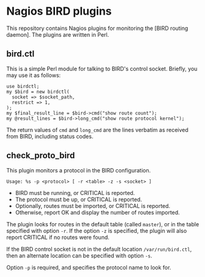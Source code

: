 # Nagios BIRD plugins

This repository contains Nagios plugins for monitoring the
[BIRD routing daemon]. The plugins are written in Perl.

## bird.ctl

This is a simple Perl module for talking to BIRD's control socket. Briefly,
you may use it as follows:

    use birdctl;
    my $bird = new birdctl(
      socket => $socket_path,
      restrict => 1,
    );
    my $final_result_line = $bird->cmd("show route count");
    my @result_lines = $bird->long_cmd("show route protocol kernel");

The return values of `cmd` and `long_cmd` are the lines verbatim as received
from BIRD, including status codes.

## check_proto_bird

This plugin monitors a protocol in the BIRD configuration.

    Usage: %s -p <protocol> [ -r <table> -z -s <socket> ]

 * BIRD must be running, or CRITICAL is reported.
 * The protocol must be up, or CRITICAL is reported.
 * Optionally, routes must be imported, or CRITICAL is reported.
 * Otherwise, report OK and display the number of routes imported.

The plugin looks for routes in the default table (called `master`), or in the
table specified with option `-r`. If the option `-z` is specified, the plugin
will also report CRITICAL if no routes were found.

If the BIRD control socket is not in the default location `/var/run/bird.ctl`,
then an alternate location can be specified with option `-s`.

Option `-p` is required, and specifies the protocol name to look for.
